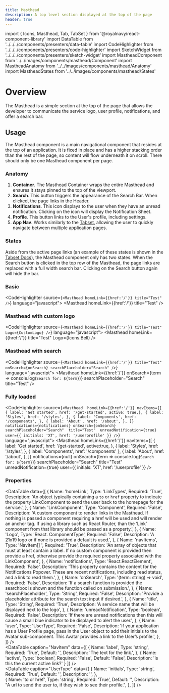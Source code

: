 ```yaml
---
title: Masthead
description: A top level section displayed at the top of the page
header: true
---
```


import { Icons, Masthead, Tab, TabSet } from '@royalnavy/react-component-library'
import DataTable from '../../../components/presenters/data-table'
import CodeHighlighter from '../../../components/presenters/code-highlighter'
import SketchWidget from '../../../components/presenters/sketch-widget'
import MastheadComponent from '../../images/components/masthead/Component'
import MastheadAnatomy from '../../images/components/masthead/Anatomy'
import MastheadStates from '../../images/components/masthead/States'


# Overview
The Masthead is a simple section at the top of the page that allows the developer to communicate the service logo, user profile, notifications, and offer a search bar.

<MastheadComponent />

## Usage

<TabSet>

<Tab title="Design">

  <SketchWidget name="Masthead" href="/standards-toolkit.sketch" />

  The Masthead component is a main navigational component that resides at the top of an application. It is fixed in place and has a higher stacking order than the rest of the page, so content will flow underneath it on scroll. There should only be one Masthead component per page.

  ### Anatomy

  <MastheadAnatomy />

  1. **Container**. The Masthead Container wraps the entire Masthead and ensures it stays pinned to the top of the viewport.
  2. **Search**. This button triggers the appearance of the Search Bar. When clicked, the page links in the Header.
  3. **Notifications**. This icon displays to the user when they have an unread notification. Clicking on the icon will display the Notification Sheet.
  4. **Profile**. This button links to the User's profile, including settings.
  5. **App Nav**. Works similarly to the [Tabset](/components/tab-set/), allowing the user to quickly navigate between multiple application pages.

### States
Aside from the active page links (an example of these states is shown in the [Tabset Docs](/components/tab-set/)), the Masthead component only has two states. When the Search button is clicked in the top row of the Masthead, the page links are replaced with a full width search bar. Clicking on the Search button again will hide the bar.
<MastheadStates />

</Tab>


<Tab title="Develop">

### Basic
<CodeHighlighter source={`<Masthead homeLink={{href:'/'}} title="Test" />`} language="javascript">
  <Masthead homeLink={{href:'/'}} title="Test" />
</CodeHighlighter>

### Masthead with custom logo
<CodeHighlighter source={`<Masthead homeLink={{href:'/'}} title="Test" Logo={CustomLogo} />`} language="javascript">
<Masthead homeLink={{href:'/'}} title="Test" Logo={Icons.Bell} />
</CodeHighlighter>

### Masthead with search
<CodeHighlighter source={`<Masthead homeLink={{href:'/'}} title="Test" onSearch={onSearch} searchPlaceholder="Search" />`} language="javascript">
  <Masthead
    homeLink={{href:'/'}}
    onSearch={term => console.log(`Search for: ${term}`)}
    searchPlaceholder="Search"
    title="Test"
  />
</CodeHighlighter>

### Fully loaded
<CodeHighlighter source={`<Masthead 
  homeLink={{href:'/'}}
  navItems={[
    { label: 'Get started', href: '/get-started', active: true,},
    { label: 'Styles', href: '/styles', },
    { label: 'Components', href: '/components', },
    { label: 'About', href: '/about', },
  ]}
  notifications={notifications}
  onSearch={onSearch} 
  searchPlaceholder="Search" 
  title="Test" 
  unreadNotification={true}
  user={{ initials: 'XT', href: '/userprofile' }}
/>`} language="javascript">
  <Masthead
    homeLink={{href:'/'}}
    navItems={[
      { label: 'Get started', href: '/get-started', active:true, },
      { label: 'Styles', href: '/styles', },
      { label: 'Components', href: '/components' },
      { label: 'About', href: '/about', },
    ]}
    notifications={null}
    onSearch={term => console.log(`Search for: ${term}`)}
    searchPlaceholder="Search"
    title="Test"
    unreadNotification={true}
    user={{ initials: 'XT', href: '/userprofile' }}
  />
</CodeHighlighter>

### Properties
<DataTable data={[
  {
    Name: 'homeLink',
    Type: 'LinkTypes',
    Required: 'True',
    Description: 'An object typically containing a `to` or `href` property to indicate the property LinkComponent to send the user back to the homepage for the service.',
  },
  {
    Name: 'LinkComponent',
    Type: 'Component',
    Required: 'False',
    Description: 'A custom component to render links in the Masthead. If nothing is passed a component requiring a href will be used and will render an anchor tag. If using a library such as React Router, than the ‘Link’ component from that library should be passed as a property.',
  },
  {
    Name: 'Logo',
    Type: 'React. ComponentType',
    Required: 'False',
    Description: 'A 21x19 logo or if none is provided a default is used.',
  },
  {
    Name: 'navItems',
    Type: 'NavItem[] ',
    Required: 'True',
    Description: 'An array of objects that must at least contain a label. If no custom component is provided then provide a href, otherwise provide the required property associated with the LinkComponent',
  },
  {
    Name: 'notifications',
    Type: 'React.ReactElement<NotificationsProps>',
    Required: 'False',
    Description: 'This property contains the content for the Notifications Popover. These are recent notifications, including read status, and a link to read them.',
  },
  {
    Name: 'onSearch',
    Type: '(term: string) => void',
    Required: 'False',
    Description: 'If a search function is provided the searchbox is shown and the function called on submission.',
  },
  {
    Name: 'searchPlaceholder',
    Type: 'String',
    Required: 'False',
    Description: 'Provide a placeholder attribute for the search text input if desired.',
  },
  {
    Name: 'title',
    Type: 'String',
    Required: 'True',
    Description: 'A service name that will be displayed next to the logo',
  },
  {
    Name: 'unreadNotification',
    Type: 'boolean',
    Required: 'False',
    Description: 'If there are unread notifications then this will cause a small blue indicator to be displayed to alert the user.',
  },
  {
    Name: 'user',
    Type: 'UserType',
    Required: 'False',
    Description: 'If your application has a User Profile page, pass in the User object to add their initials to the Avatar sub-component. This Avatar provides a link to the User’s profile.',
  },
]} />
<br />
<DataTable caption="NavItem" data={[
  {
    Name: 'label',
    Type: 'string',
    Required: 'True',
    Default: '',
    Description: 'The text for the link.',
  },
  {
    Name: 'active',
    Type: 'boolean',
    Required: 'False',
    Default: 'False',
    Description: 'Is this the current active link?'
  }
]} />
<br />
<DataTable caption="UserType" data={[
  {
    Name: 'initials',
    Type: 'string',
    Required: 'True',
    Default: '',
    Description: '',
  },  
  {
    Name: 'to or href',
    Type: 'string',
    Required: 'True',
    Default: '',
    Description: "A url to send the user to, if they wish to see their profile.",
  },
]} />
</Tab>
</TabSet>
